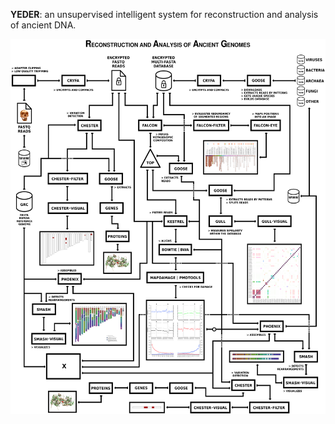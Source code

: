<b>YEDER</b>: an unsupervised intelligent system for reconstruction and analysis of ancient DNA.

<p align="center"><img src="imgs/project.png" 
alt="YEDER Birds Eye View" width="600" height="600" border="0" /></p>
